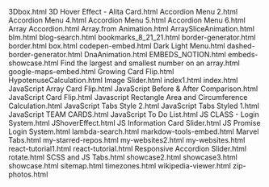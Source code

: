 3Dbox.html
3D Hover Effect - Alita Card.html
Accordion Menu 2.html
Accordion Menu 4.html
Accordion Menu 5.html
Accordion Menu 6.html
Array Accordion.html
Array.from Animation.html
ArraySliceAnimation.html
blm.html
blog-search.html
bookmarks_8_21_21.html
border-generator.html
border.html
box.html
codepen-embed.html
Dark Light Menu.html
dashed-border-generator.html
DnaAnimation.html
EMBEDS_NOTION.html
embeds-showcase.html
Find the largest and smallest number on an array.html
google-maps-embed.html
Growing Card Flip.html
HypotenuseCalculation.html
Image Slider.html
index1.html
index.html
JavaScript Array Card Flip.html
JavaScript Before & After Comparison.html
JavaScript Card Flip.html
Javascript Rectangle Area and Circumference Calculation.html
JavaScript Tabs Style 2.html
JavaScript Tabs Styled 1.html
JavaScript TEAM CARDS.html
JavaScript To Do List.html
JS CLASS - Login System.html
JShoverEffect.html
JS Information Card Slider.html
JS Promise Login System.html
lambda-search.html
markdow-tools-embed.html
Marvel Tabs.html
my-starred-repos.html
my-websites2.html
my-websites.html
react-tutorial1.html
react-tutorial.html
Responsive Accordion Slider.html
rotate.html
SCSS and JS Tabs.html
showcase2.html
showcase3.html
showcase.html
sitemap.html
timezones.html
wikipedia-viewer.html
zip-photos.html
